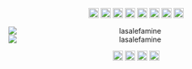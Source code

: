 <p align="center">
  <img src="https://devicons.github.io/devicon/devicon.git/icons/css3/css3-original-wordmark.svg" alt="css3" width="20" height="20"/> 
  <img src="https://devicons.github.io/devicon/devicon.git/icons/html5/html5-original-wordmark.svg" alt="html5" width="20" height="20"/> 
  <img src="https://devicons.github.io/devicon/devicon.git/icons/vuejs/vuejs-original-wordmark.svg" alt="vuejs" width="20" height="20"/> 
  <img src="https://devicons.github.io/devicon/devicon.git/icons/react/react-original-wordmark.svg" alt="react" width="20" height="20"/> 
  <img src="https://devicons.github.io/devicon/devicon.git/icons/javascript/javascript-original.svg" alt="javascript" width="20" height="20"/> 
  <img src="https://devicons.github.io/devicon/devicon.git/icons/typescript/typescript-original.svg" alt="typescript" width="20" height="20"/> 
  <img src="https://devicons.github.io/devicon/devicon.git/icons/nodejs/nodejs-original-wordmark.svg" alt="nodejs" width="20" height="20"/> 
  <img src="https://devicons.github.io/devicon/devicon.git/icons/docker/docker-original-wordmark.svg" alt="docker" width="20" height="20"/> 
</p>

<p align="center" style="display: flex; flex-direction:column">
  <img src="https://github-readme-stats.vercel.app/api?username=lasalefamine&show_icons=true&theme=dracula&count_private=true&hide=stars" alt="lasalefamine" /> 
  <img src="https://github-readme-stats.vercel.app/api/top-langs/?username=lasalefamine&layout=compact&theme=dracula&hide=php" alt="lasalefamine" /> 
</p>

<p align="center">
 <a href="https://twitter.com/lasalefamine" target="blank"><img align="center" src="https://cdn.jsdelivr.net/npm/simple-icons@3.0.1/icons/twitter.svg" alt="lasalefamine" height="20" width="20" /></a>
 <a href="https://linkedin.com/in/alessioocchipinti" target="blank"><img align="center" src="https://cdn.jsdelivr.net/npm/simple-icons@3.0.1/icons/linkedin.svg" alt="alessioocchipinti" height="20" width="20" /></a>
 <a href="https://medium.com/@lasalefamine" target="blank"><img align="center" src="https://cdn.jsdelivr.net/npm/simple-icons@3.0.1/icons/medium.svg" alt="@lasalefamine" height="20" width="20" /></a>
 <a href="https://stackoverflow.com/users/5460827/lasalefamine" target="blank"><img align="center" src="https://cdn.jsdelivr.net/npm/simple-icons@3.0.1/icons/stackoverflow.svg" alt="@lasalefamine" height="20" width="20" /></a>
</p>
